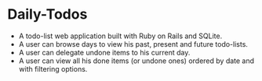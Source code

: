# Daily-Todos

* A todo-list web application built with Ruby on Rails and SQLite.
* A user can browse days to view his past, present and future todo-lists.
* A user can delegate undone items to his current day.
* A user can view all his done items (or undone ones) ordered by date and with filtering options.